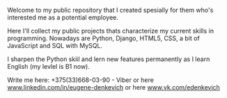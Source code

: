 Welcome to my public repository that I created spesially for them who's interested me as a potential employee.

Here I'll collect my public projects thats characterize my current skills in programming. Nowadays are Python, Django, HTML5, CSS, a bit of JavaScript and SQL with MySQL.

I sharpen the Python skiil and lern new features permanently as I learn English (my levlel is B1 now).

Write me here:
+375(33)668-03-90 - Viber
or here
www.linkedin.com/in/eugene-denkevich
or here
www.vk.com/edenkevich
